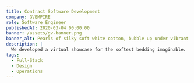 ```yaml
---
title: Contract Software Development
company: GVEMPIRE
role: Software Engineer
publishedAt: 2020-03-04 00:00:00
banner: /assets/gv-banner.png
banner_alt: Pearls of silky soft white cotton, bubble up under vibrant lighting
description: |
  We developed a virtual showcase for the softest bedding imaginable.
tags:
  - Full-Stack
  - Design
  - Operations
---
```

